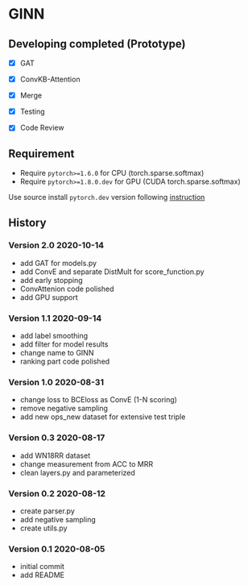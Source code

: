 # GINN
## Developing completed (Prototype)
- [x] GAT
- [x] ConvKB-Attention
- [x] Merge
- [x] Testing
- [x] Code Review


## Requirement
- Require `pytorch>=1.6.0` for CPU (torch.sparse.softmax)
- Require `pytorch>=1.8.0.dev` for GPU (CUDA torch.sparse.softmax)

Use source install `pytorch.dev` version following [instruction](https://github.com/pytorch/pytorch)

## History
### Version 2.0 2020-10-14
- add GAT for models.py
- add ConvE and separate DistMult for score_function.py
- add early stopping
- ConvAttenion code polished
- add GPU support

### Version 1.1 2020-09-14
- add label smoothing
- add filter for model results
- change name to GINN
- ranking part code polished

### Version 1.0 2020-08-31
- change loss to BCEloss as ConvE (1-N scoring)
- remove negative sampling
- add new ops_new dataset for extensive test triple

### Version 0.3 2020-08-17
- add WN18RR dataset
- change measurement from ACC to MRR
- clean layers.py and parameterized

### Version 0.2 2020-08-12
- create parser.py
- add negative sampling
- create utils.py

### Version 0.1 2020-08-05
- initial commit
- add README

  


